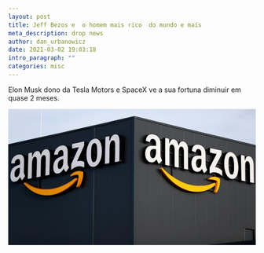 ```yaml
---
layout: post
title: Jeff Bezos e  o homem mais rico  do mundo e mais
meta_description: drop news
author: dan_urbanowicz
date: 2021-03-02 19:03:18
intro_paragraph: ""
categories: misc
---
```

Elon Musk dono da Tesla Motors e SpaceX  ve a sua fortuna diminuir em quase 2 meses.

![teste](/assets/img/uploads/amazon.jpg "teste")

